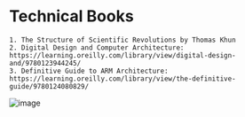 # Technical Books
	1. The Structure of Scientific Revolutions by Thomas Khun
	2. Digital Design and Computer Architecture: https://learning.oreilly.com/library/view/digital-design-and/9780123944245/
	3. Definitive Guide to ARM Architecture:
	https://learning.oreilly.com/library/view/the-definitive-guide/9780124080829/
![image](https://user-images.githubusercontent.com/48115582/174286965-1963dfaf-50ff-409a-9e49-12ddba945515.png)
